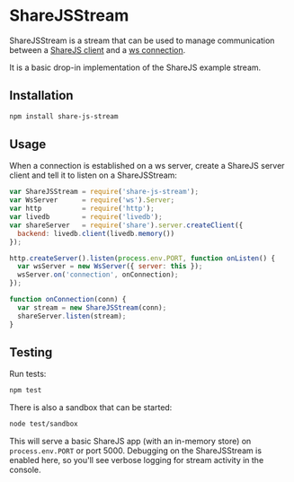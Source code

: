 # ShareJSStream

ShareJSStream is a stream that can be used to manage communication between a
[ShareJS client][sharejs-client] and a [ws connection][ws-conn].

It is a basic drop-in implementation of the ShareJS example stream.

## Installation

```sh
npm install share-js-stream
```

## Usage

When a connection is established on a ws server, create a ShareJS server client
and tell it to listen on a ShareJSStream:

```javascript
var ShareJSStream = require('share-js-stream');
var WsServer      = require('ws').Server;
var http          = require('http');
var livedb        = require('livedb');
var shareServer   = require('share').server.createClient({
  backend: livedb.client(livedb.memory()) 
});

http.createServer().listen(process.env.PORT, function onListen() {
  var wsServer = new WsServer({ server: this });
  wsServer.on('connection', onConnection);
});

function onConnection(conn) {
  var stream = new ShareJSStream(conn);
  shareServer.listen(stream);
}
```

## Testing

Run tests:

```sh
npm test
```

There is also a sandbox that can be started:

```sh
node test/sandbox
```

This will serve a basic ShareJS app (with an in-memory store) on
`process.env.PORT` or port 5000. Debugging on the ShareJSStream is enabled here,
so you'll see verbose logging for stream activity in the console.

[sharejs-client]: https://github.com/share/ShareJS
[ws-conn]: https://github.com/einaros/ws/blob/master/doc/ws.md#class-wswebsocket
